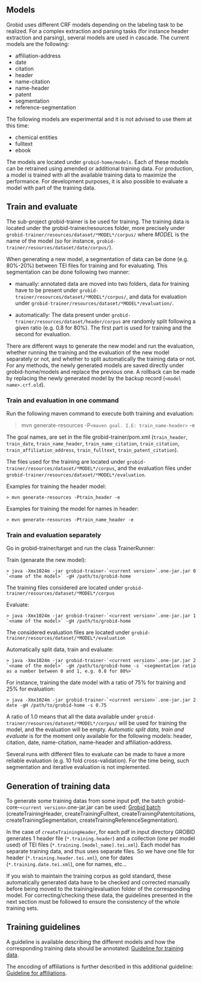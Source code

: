 
## Models

Grobid uses different CRF models depending on the labeling task to be realized. For a complex extraction and parsing tasks (for instance header extraction and parsing), several models are used in cascade. The current models are the following:

* affiliation-address
* date
* citation
* header
* name-citation
* name-header
* patent
* segmentation
* reference-segmentation

The following models are experimental and it is not advised to use them at this time:

* chemical entities
* fulltext
* ebook

The models are located under `grobid-home/models`. Each of these models can be retrained using amended or additional training data. For production, a model is trained with all the available training data to maximize the performance. For development purposes, it is also possible to evaluate a model with part of the training data. 

## Train and evaluate

The sub-project grobid-trainer is be used for training. The training data is located under the grobid-trainer/resources folder, more precisely under `grobid-trainer/resources/dataset/*MODEL*/corpus/` 
where *MODEL* is the name of the model (so for instance, `grobid-trainer/resources/dataset/date/corpus/`). 

When generating a new model, a segmentation of data can be done (e.g. 80%-20%) between TEI files for training and for evaluating. This segmentation can be done following two manner: 

- manually: annotated data are moved into two folders, data for training have to be present under `grobid-trainer/resources/dataset/*MODEL*/corpus/`, and data for evaluation under `grobid-trainer/resources/dataset/*MODEL*/evaluation/`. 

- automatically: The data present under `grobid-trainer/resources/dataset/header/corpus` are randomly split following a given ratio (e.g. 0.8 for 80%). The first part is used for training and the second for evaluation.

There are different ways to generate the new model and run the evaluation, whether running the training and the evaluation of the new model separately or not, and whether to split automatically the training data or not. For any methods, the newly generated models are saved directly under grobid-home/models and replace the previous one. A rollback can be made by replacing the newly generated model by the backup record (`<model name>.crf.old`).

### Train and evaluation in one command
Run the following maven command to execute both training and evaluation: 
> mvn generate-resources -P`<maven goal. I.E: train_name-header>` -e

The goal names, are set in the file grobid-trainer/pom.xml (`train_header`, `train_date`, `train_name_header`, `train_name_citation`, `train_citation`, `train_affiliation_address`, `train_fulltext`, `train_patent_citation`).

The files used for the training are located under `grobid-trainer/resources/dataset/*MODEL*/corpus`, and the evaluation files under `grobid-trainer/resources/dataset/*MODEL*/evaluation`. 

Examples for training the header model: 

	> mvn generate-resources -Ptrain_header -e

Examples for training the model for names in header: 

	> mvn generate-resources -Ptrain_name_header -e


### Train and evaluation separately
Go in grobid-trainer/target and run the class TrainerRunner:

Train (genarate the new model):

	> java -Xmx1024m -jar grobid-trainer-`<current version>`.one-jar.jar 0 `<name of the model>` -gH /path/to/grobid-home

The training files considered are located under `grobid-trainer/resources/dataset/*MODEL*/corpus`

Evaluate:

	> java -Xmx1024m -jar grobid-trainer-`<current version>`.one-jar.jar 1 `<name of the model>` -gH /path/to/grobid-home

The considered evaluation files are located under `grobid-trainer/resources/dataset/*MODEL*/evaluation`

Automatically split data, train and evaluate:

	> java -Xmx1024m -jar grobid-trainer-`<current version>`.one-jar.jar 2 `<name of the model>` -gH /path/to/grobid-home -s `<segmentation ratio as a number between 0 and 1, e.g. 0.8 for 80%>`

For instance, training the date model with a ratio of 75% for training and 25% for evaluation:

	> java -Xmx1024m -jar grobid-trainer-`<current version>`.one-jar.jar 2 date -gH /path/to/grobid-home -s 0.75

A ratio of 1.0 means that all the data available under `grobid-trainer/resources/dataset/*MODEL*/corpus/` will be used for training the model, and the evaluation will be empty. *Automatic split data, train and evaluate* is for the moment only available for the following models: header, citation, date, name-citation, name-header and affiliation-address.

Several runs with different files to evaluate can be made to have a more reliable evaluation (e.g. 10 fold cross-validation). For the time being, such segmentation and iterative evaluation is not implemented. 


## Generation of training data
	
To generate some training datas from some input pdf, the batch grobid-core-`<current version>`.one-jar.jar can be used: [Grobid batch](Grobid-batch-quick-start) (createTrainingHeader, createTrainingFulltext, createTrainingPatentcitations, createTrainingSegmentation, createTrainingReferenceSegmentation).

In the case of `createTrainingHeader`, for each pdf in input directory GROBID generates 1 header file (`*.training.header`)  and a collection (one per model used) of TEI files (`*.training.[model_name].tei.xml`). Each model has separate training data, and thus uses separate files. So we have one file for header (`*.training.header.tei.xml`), one for dates (`*.training.date.tei.xml`), one for names, etc...

If you wish to maintain the training corpus as gold standard, these automatically generated data have to be checked and corrected manually before being moved to the training/evaluation folder of the corresponding model. For correcting/checking these data, the guidelines presented in the next section must be followed to ensure the consistency of the whole training sets. 


## Training guidelines

A guideline is available describing the different models and how the corresponding training data should be annotated: [Guideline for training data](https://github.com/kermitt2/grobid/blob/master/grobid-trainer/doc/GuidelinesTrainingData.pdf). 

The encoding of affiliations is further described in this additional guideline: [Guideline for affiliations](https://github.com/kermitt2/grobid/blob/master/grobid-trainer/doc/affiliation-guidelines.pdf).
